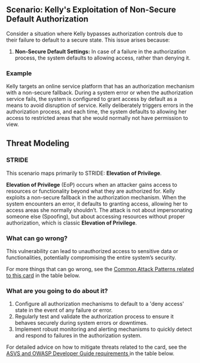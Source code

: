 ## Scenario: Kelly's Exploitation of Non-Secure Default Authorization

Consider a situation where Kelly bypasses authorization controls due to their failure to default to a secure state. This issue arises because:

1. **Non-Secure Default Settings:** In case of a failure in the authorization process, the system defaults to allowing access, rather than denying it.

### Example

Kelly targets an online service platform that has an authorization mechanism with a non-secure fallback. During a system error or when the authorization service fails, the system is configured to grant access by default as a means to avoid disruption of service. Kelly deliberately triggers errors in the authorization process, and each time, the system defaults to allowing her access to restricted areas that she would normally not have permission to view.

## Threat Modeling

### STRIDE

This scenario maps primarily to STRIDE: **Elevation of Privilege**.

**Elevation of Privilege** (EoP) occurs when an attacker gains access to resources or functionality beyond what they are authorized for.
Kelly exploits a non-secure fallback in the authorization mechanism. When the system encounters an error, it defaults to granting access, allowing her to access areas she normally shouldn’t.
The attack is not about impersonating someone else (Spoofing), but about accessing resources without proper authorization, which is classic **Elevation of Privilege**.

### What can go wrong?

This vulnerability can lead to unauthorized access to sensitive data or functionalities, potentially compromising the entire system’s security.

For more things that can go wrong, see the [Common Attack Patterns related to this card](#mapping 'Common Attack Patterns related to this card [internal]') in the table below.

### What are you going to do about it?

1. Configure all authorization mechanisms to default to a 'deny access' state in the event of any failure or error.
2. Regularly test and validate the authorization process to ensure it behaves securely during system errors or downtimes.
3. Implement robust monitoring and alerting mechanisms to quickly detect and respond to failures in the authorization system.

For detailed advice on how to mitigate threats related to the card, see the [ASVS and OWASP Developer Guide requirements ](#mapping 'ASVS and OWASP Developer Guide requirements [internal]') in the table below.
